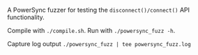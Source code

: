 A PowerSync fuzzer for testing the `disconnect()/connect()` API functionality.

Compile with `./compile.sh`.
Run with `./powersync_fuzz -h`.

Capture log output `./powersync_fuzz | tee powersync_fuzz.log`
